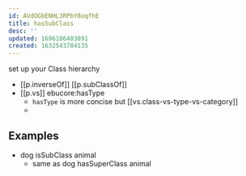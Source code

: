 ```yaml
---
id: AVdOGbENHL3RPbY8oqfhE
title: hasSubClass
desc: ''
updated: 1696106403891
created: 1632543784135
---
```



set up your Class hierarchy

- [[p.inverseOf]] [[p.subClassOf]]
- [[p.vs]] ebucore:hasType
  - `hasType` is more concise but [[vs.class-vs-type-vs-category]]
  - 
    
## Examples

- dog isSubClass animal
  - same as dog hasSuperClass animal
